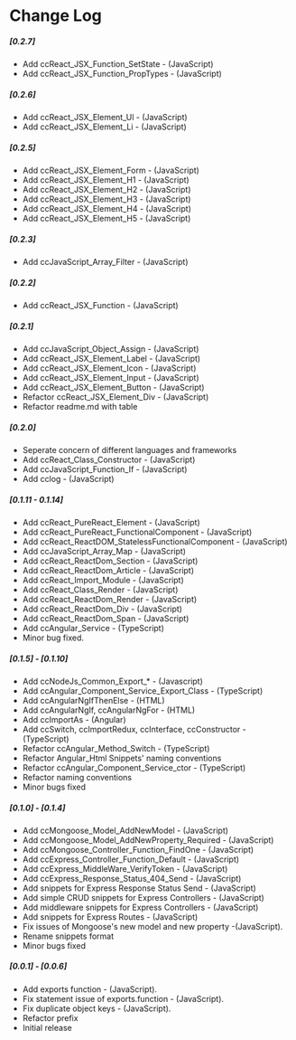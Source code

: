 # Change Log
##### [0.2.7]
- Add ccReact_JSX_Function_SetState - (JavaScript)
- Add ccReact_JSX_Function_PropTypes - (JavaScript)
##### [0.2.6]
- Add ccReact_JSX_Element_Ul - (JavaScript)
- Add ccReact_JSX_Element_Li - (JavaScript)
##### [0.2.5]
- Add ccReact_JSX_Element_Form - (JavaScript)
- Add ccReact_JSX_Element_H1 - (JavaScript)
- Add ccReact_JSX_Element_H2 - (JavaScript)
- Add ccReact_JSX_Element_H3 - (JavaScript)
- Add ccReact_JSX_Element_H4 - (JavaScript)
- Add ccReact_JSX_Element_H5 - (JavaScript)
##### [0.2.3]
- Add ccJavaScript_Array_Filter - (JavaScript)
##### [0.2.2]
- Add ccReact_JSX_Function - (JavaScript)
##### [0.2.1]
- Add ccJavaScript_Object_Assign - (JavaScript)
- Add ccReact_JSX_Element_Label - (JavaScript)
- Add ccReact_JSX_Element_Icon - (JavaScript)
- Add ccReact_JSX_Element_Input - (JavaScript)
- Add ccReact_JSX_Element_Button - (JavaScript)
- Refactor ccReact_JSX_Element_Div - (JavaScript)
- Refactor readme.md with table
##### [0.2.0]
- Seperate concern of different languages and frameworks
- Add ccReact_Class_Constructor - (JavaScript)
- Add ccJavaScript_Function_If - (JavaScript)
- Add cclog - (JavaScript)

##### [0.1.11 - 0.1.14]
- Add ccReact_PureReact_Element - (JavaScript)
- Add ccReact_PureReact_FunctionalComponent - (JavaScript)
- Add ccReact_ReactDOM_StatelessFunctionalComponent - (JavaScript)
- Add ccJavaScript_Array_Map - (JavaScript)
- Add ccReact_ReactDom_Section - (JavaScript)
- Add ccReact_ReactDom_Article - (JavaScript)
- Add ccReact_Import_Module - (JavaScript)
- Add ccReact_Class_Render - (JavaScript)
- Add ccReact_ReactDom_Render - (JavaScript)
- Add ccReact_ReactDom_Div - (JavaScript)
- Add ccReact_ReactDom_Span - (JavaScript)
- Add ccAngular_Service - (TypeScript)
- Minor bug fixed.
##### [0.1.5] - [0.1.10]
- Add ccNodeJs_Common_Export_* - (Javascript)
- Add ccAngular_Component_Service_Export_Class - (TypeScript)
- Add ccAngularNgIfThenElse - (HTML)
- Add ccAngularNgIf, ccAngularNgFor - (HTML)
- Add ccImportAs - (Angular)
- Add ccSwitch, ccImportRedux, ccInterface, ccConstructor - (TypeScript)
- Refactor ccAngular_Method_Switch - (TypeScript)
- Refactor Angular_Html Snippets' naming conventions
- Refactor ccAngular_Component_Service_ctor - (TypeScript)
- Refactor naming conventions
- Minor bugs fixed
##### [0.1.0] - [0.1.4]
- Add ccMongoose_Model_AddNewModel - (JavaScript)
- Add ccMongoose_Model_AddNewProperty_Required - (JavaScript)
- Add ccMongoose_Controller_Function_FindOne - (JavaScript)
- Add ccExpress_Controller_Function_Default - (JavaScript)
- Add ccExpress_MiddleWare_VerifyToken - (JavaScript)
- Add ccExpress_Response_Status_404_Send - (JavaScript)
- Add snippets for Express Response Status Send - (JavaScript)
- Add simple CRUD snippets for Express Controllers - (JavaScript)
- Add middleware snippets for Express Controllers - (JavaScript)
- Add snippets for Express Routes - (JavaScript)
- Fix issues of Mongoose's new model and new property -(JavaScript).
- Rename snippets format
- Minor bugs fixed 
##### [0.0.1] - [0.0.6] 
- Add exports function - (JavaScript).
- Fix statement issue of exports.function - (JavaScript).
- Fix duplicate object keys - (JavaScript).
- Refactor prefix
- Initial release

